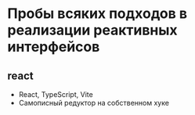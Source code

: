 # Пробы всяких подходов в реализации реактивных интерфейсов

## react

- React, TypeScript, Vite
- Самописный редуктор на собственном хуке
